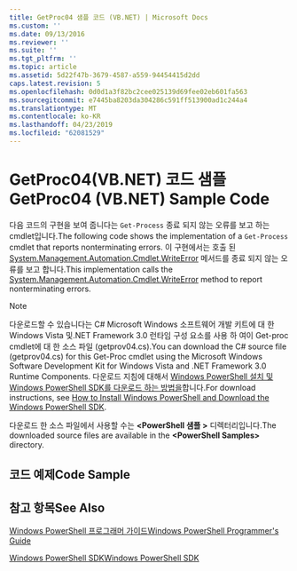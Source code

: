 ```yaml
---
title: GetProc04 샘플 코드 (VB.NET) | Microsoft Docs
ms.custom: ''
ms.date: 09/13/2016
ms.reviewer: ''
ms.suite: ''
ms.tgt_pltfrm: ''
ms.topic: article
ms.assetid: 5d22f47b-3679-4587-a559-94454415d2dd
caps.latest.revision: 5
ms.openlocfilehash: 0d0d1a3f82bc2cee025139d69fee02eb601fa563
ms.sourcegitcommit: e7445ba8203da304286c591ff513900ad1c244a4
ms.translationtype: MT
ms.contentlocale: ko-KR
ms.lasthandoff: 04/23/2019
ms.locfileid: "62081529"
---
```

# <a name="getproc04-vbnet-sample-code"></a><span data-ttu-id="69094-102">GetProc04(VB.NET) 코드 샘플</span><span class="sxs-lookup"><span data-stu-id="69094-102">GetProc04 (VB.NET) Sample Code</span></span>

<span data-ttu-id="69094-103">다음 코드의 구현을 보여 줍니다는 `Get-Process` 종료 되지 않는 오류를 보고 하는 cmdlet입니다.</span><span class="sxs-lookup"><span data-stu-id="69094-103">The following code shows the implementation of a `Get-Process` cmdlet that reports nonterminating errors.</span></span> <span data-ttu-id="69094-104">이 구현에서는 호출 된 [System.Management.Automation.Cmdlet.WriteError](/dotnet/api/System.Management.Automation.Cmdlet.WriteError) 메서드를 종료 되지 않는 오류를 보고 합니다.</span><span class="sxs-lookup"><span data-stu-id="69094-104">This implementation calls the [System.Management.Automation.Cmdlet.WriteError](/dotnet/api/System.Management.Automation.Cmdlet.WriteError) method to report nonterminating errors.</span></span>

> [!NOTE]
> <span data-ttu-id="69094-105">다운로드할 수 있습니다는 C# Microsoft Windows 소프트웨어 개발 키트에 대 한 Windows Vista 및.NET Framework 3.0 런타임 구성 요소를 사용 하 여이 Get-proc cmdlet에 대 한 소스 파일 (getprov04.cs).</span><span class="sxs-lookup"><span data-stu-id="69094-105">You can download the C# source file (getprov04.cs) for this Get-Proc cmdlet using the Microsoft Windows Software Development Kit for Windows Vista and .NET Framework 3.0 Runtime Components.</span></span> <span data-ttu-id="69094-106">다운로드 지침에 대해서 [Windows PowerShell 설치 및 Windows PowerShell SDK를 다운로드 하는 방법을](/powershell/developer/installing-the-windows-powershell-sdk)합니다.</span><span class="sxs-lookup"><span data-stu-id="69094-106">For download instructions, see [How to Install Windows PowerShell and Download the Windows PowerShell SDK](/powershell/developer/installing-the-windows-powershell-sdk).</span></span>
>
> <span data-ttu-id="69094-107">다운로드 한 소스 파일에서 사용할 수는  **\<PowerShell 샘플 >** 디렉터리입니다.</span><span class="sxs-lookup"><span data-stu-id="69094-107">The downloaded source files are available in the **\<PowerShell Samples>** directory.</span></span>

## <a name="code-sample"></a><span data-ttu-id="69094-108">코드 예제</span><span class="sxs-lookup"><span data-stu-id="69094-108">Code Sample</span></span>

<!-- TODO!!!: review snippet reference  [!CODE [Msh_samplesgetproc04#GetProc04vball](Msh_samplesgetproc04#GetProc04vball)]  -->

## <a name="see-also"></a><span data-ttu-id="69094-109">참고 항목</span><span class="sxs-lookup"><span data-stu-id="69094-109">See Also</span></span>

[<span data-ttu-id="69094-110">Windows PowerShell 프로그래머 가이드</span><span class="sxs-lookup"><span data-stu-id="69094-110">Windows PowerShell Programmer's Guide</span></span>](./windows-powershell-programmer-s-guide.md)

[<span data-ttu-id="69094-111">Windows PowerShell SDK</span><span class="sxs-lookup"><span data-stu-id="69094-111">Windows PowerShell SDK</span></span>](../windows-powershell-reference.md)